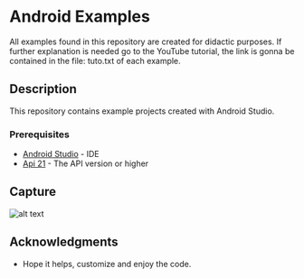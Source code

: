 # Android Examples

All examples found in this repository are created for didactic purposes. If further explanation is needed go to the YouTube tutorial, the link is gonna be contained in the file: tuto.txt of each example.

## Description

This repository contains example projects created with Android Studio.

### Prerequisites

* [Android Studio](http://www.dropwizard.io/1.0.2/docs/) - IDE
* [Api 21]() - The API version or higher

## Capture

![alt text](https://thumbs2.imgbox.com/55/ae/bJWIalfN_t.png)

## Acknowledgments

* Hope it helps, customize and enjoy the code.

